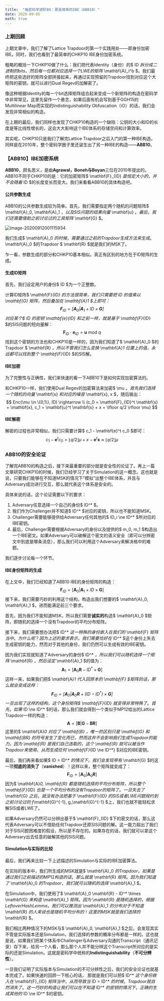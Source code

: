 ```yaml
---
title:  "格密码学进阶04：更高效率的IBE（ABB10）"
date: 2020-09-05
math: true
---
```

### 上期回顾

上期文章中，我们了解了Lattice Trapdoor的第一个实践用处——即身份加密IBE。同时，我们也看到了最简单的CHKP10 IBE身份加密系统。

粗略的概括一下CHKP10做了什么：我们把代表Identity（身份）的$ ID $拆分成二进制的bits，然后每一位都对应选择一个LWE的矩阵$ \mathbf{A}_i^b $。我们最终把这些选好的矩阵全部拼接起来，再通过实现预留的Trapdoor找到对应这个大矩阵的密钥，就可以进行Dual Regev的加解密了。

像这种根据Identity的每一个bit选择矩阵组合起来变成一个新矩阵的构造在密码学中非常常见，这里先留作一个悬念，如果后面有机会写到基于GGH15的Multilinear Map而实现的Indistinguishability Obfuscation（iO）的话，我们会发现非常相似的构造。

在上期的最后，我们同样也发现了CHKP10构造的一个缺陷：公钥的大小和ID的长度是等比线性增长的，这会大大影响这个IBE体系的存储空间和计算效率。

其实呢，CHKP10只是我们了解完Lattice Trapdoor之后入门的第一种IBE构造。同样是在2010年，整个密码学圈子里还诞生出了另一种IBE的构造——**ABB10**。



### 【ABB10】IBE加密系统

**ABB10**，顾名思义，是由**Agrawal，Boneh与Boyan**三位在2010年提出的。ABB10不同于CHKP10的是：它的加密矩阵$ \mathbf{F}_{ID} $是恒定大小的，并不会随着$ ID $的长度变长而变大。我们来看看ABB10的具体构造吧。

#### 公共参数生成

ABB10的公共参数生成较为简单。首先，我们需要指定两个随机的问题矩阵$ \mathbf{A}_0, \mathbf{A}_1 $，以及SIS问题的结果向量$ \mathbf{u} $。最后，我们还需要借助之前讨论过的工具矩阵$ \mathbf{G} $。

![image-20200912001115934](/assets/images/lattice/image-20200912001115934.png)

我们生成$ \mathbf{A}_0 $的时候，需要通过之前的Trapdoor生成方法来生成。$ \mathbf{A}_0 $的Trapdoor $ \mathbf{R} $就是我们的MSK了。

乍一看，参数生成的部分和CHKP10基本相似。真正有区别的地方在于ID矩阵的生成。

#### 生成ID矩阵

首先，我们设定用户的身份$ ID $为一个正整数。

计算ID矩阵$ \mathbf{F}_{ID} $的方法很简单，我们只需要把$ ID $的值乘以$ \mathbf{G} $矩阵，然后叠加在$ \mathbf{A}_1 $上即可：
$$
\mathbf{F}_{ID} = [\mathbf{A}_0 \vert \mathbf{A}_1 + ID \times \mathbf{G}]
$$
对应某个$ ID $的密钥$ \mathbf{e}_{ID} $和之前一样，就是基于$ \mathbf{F}_{ID} $的SIS问题的短向量解：
$$
\mathbf{F}_{ID} \cdot \mathbf{e}_{ID} = \mathbf{u} \text{ mod }q
$$
找到这个密钥的方法也和CHKP10是一样的，因为我们知道了$ \mathbf{A}_0 $的Trapdoor $ \mathbf{R} $，所以不管我们怎么变换$ \mathbf{A}_1 $位置上的值，永远都可以找到整个$ \mathbf{F}_{ID} $的SIS解。

#### IBE加密

为了完整性与正确性，我们来快速的看一下ABB10下是如何实现加密算法的。

和CHKP10一样，我们使用Dual Regev的加密算法来加密$ \mu $。首先我们选择一个随机的向量$ \mathbf{s} $和对应的噪音$ \mathbf{x}, x $，随后输出：
$$
Enc(\mu \in \{0,1\}, ID) \rightarrow \\
(c_0 = \mathbf{F}_{ID}^t \mathbf{s} + \mathbf{x}, c_1 = \mathbf{u}^t \mathbf{s} + x + \lfloor q/2 \rfloor \mu)
$$

#### IBE解密

解密的过程也非常相似，我们只需要计算$ c_1 - \mathbf{e}^t c_0 $即可：
$$
c_1 - \mathbf{e}^t c_0 = \lfloor q/2 \rfloor \mu + x - \mathbf{e}^t \mathbf{x} \approx \lfloor q/2 \rfloor \mu
$$


### ABB10的安全论证

了解完ABB10的构造之后，接下来最重要的部分就是安全性的论证了。再上一篇文章研究CHKP10的时候，我们已经学习了关于Simulation的这一概念。这也就是说，只要我们能够在不知道MSK的情况下“模拟”出整个IBE体系，并且与Adversary成功进行交互，那么就代表这个体系是安全的。

具体来说的话，这个论证需要以下的要求：

1. Adversary任意选择一个自己的身份$ ID^* $。
2. 我们作为Challenger并不知道$ ID^* $对应的密钥，所以也不能知道MSK。
3. Challenger需要能够提供给Adversary任何其他的$ ID_i \ne ID^* $所对应的IBE密钥。
4. 最后，Challenger需要根据Adversary的身份以及提供的$ m_0, m_1 $构造出一个IBE密文。如果Adversary可以破解这个密文的语义安全（即可以分辨密文中到底是哪条消息），那么我们可以利用这个Adversary来解决格中的难题。

我们逐步讨论每一个环节。

#### IBE身份矩阵的生成

在上文中，我们已经知道了ABB10 IBE的身份矩阵的构造：
$$
\mathbf{F}_{ID} = [\mathbf{A}_0 \vert \mathbf{A}_1 + ID \times \mathbf{G}]
$$
接下来，我们需要巧妙的利用这个结构，构造出我们想要的$ \mathbf{A}_0, \mathbf{A}_1 $，进而能满足前三个要求。

首先，因为我们不能知道MSK，所以我们需要**诚实的**构造$ \mathbf{A}_0 $矩阵，即随机的选择一个没有Trapdoor的平均分布矩阵。

接下来，我们需要想办法把$ ID^* $这一特殊的身份嵌入在我们的$ \mathbf{F} $矩阵当中。为什么呢？因为上述的要求表示，我们需要恰好在$ ID^* $这个身份上失去生成密钥的能力，然而对于其他的身份，我们仍然可以生成有效的IBE密钥。

因为我们实现就知道了Adversary的身份$ ID^* $，所以我们可以随机选择一个矩阵$ \mathbf{R} $，然后设定$ \mathbf{A}_1 $的值为：
$$
\mathbf{A}_1 = [\mathbf{A}_0 \mathbf{R} - ID^* \times \mathbf{G}]
$$
这样一来，如果我们把$ \mathbf{A}_1 $代入回原本的$ \mathbf{F} $矩阵的话，那么就会变成这样：
$$
\mathbf{F}_{ID} = [\mathbf{A}_0 \vert \mathbf{A}_0 \mathbf{R} + (ID - ID^*) \times \mathbf{G}]
$$
一旦出现了这样的结构，这个身份矩阵$ \mathbf{F}_{ID} $就变得非常特殊了。首先，如果$ ID \ne ID^* $的话，那么我们就会得到一个类似于MP12给出的Lattice Trapdoor一样的构造：
$$
\mathbf{A} = [\mathbf{B} \vert \mathbf{G} - \mathbf{BR}]
$$
这里的$ \mathbf{A}_0 $对应了$ \mathbf{B} $，唯一的区别只是$ \mathbf{G} $和$ \mathbf{BR} $的符号发生了变化而已，然而这并不会影响我们生成Trapdoor的能力。因为$ \mathbf{R} $是我们自己选取的，这个$ \mathbf{R} $就可以被当作Trapdoor来使用，从而生成任何$ \mathbf{F}_{ID \ne ID^*} $对应的IBE密钥。

最后，我们再来看如果$ ID = ID^* $的情况下，我们会发现带有$ \mathbf{G} $的这一项**彻底的消失了**（**vanished**）！这样以来，整个矩阵就变成了：
$$
\mathbf{F}_{ID} = [\mathbf{A}_0 \vert \mathbf{A}_0 \mathbf{R}]
$$
因为$ \mathbf{A}_0, \mathbf{R} $都是随机选择的平均分布矩阵，所以整个$ \mathbf{F}_{ID} $也是一个平均分布的没有Trapdoor的矩阵了。一旦失去了$ \mathbf{G} $之后，就没有办法把基于$ \mathbf{F}_{ID} $的SIS或者LWE问题规约到之前讨论过的$ f_\mathbf{G}^{-1}, g_\mathbf{G}^{-1} $上，我们也就不能轻松求解SIS或者LWE了。

如果Adversary仍然可以分辨出基于$ \mathbf{F}_{ID} $下的密文的话，那么这代表Adversary可以不借助任何Trapdoor还原SIS问题的解。这一能力超出了我们对于SIS问题困难度的假设，所以是不存在的。如果存在的话，我们就可以拿这个Adversary出去任意的破解其他的SIS问题。

#### Simulation与实际的比较

最后，我们再来比较一下上述描述的Simulation与实际的IBE加密算法。

在实际的版本中，我们所生成的MSK就是$ \mathbf{A}_0 $的Trapdoor，如果是通过我们之前描述的MP12构造的话，那么就是$ \mathbf{R} $矩阵。因为我们知道了$ \mathbf{A}_0 $的Trapdoor，我们就可以随机的选择$ \mathbf{A}_1 $。

在Simulation中，我们使用了$ \mathbf{A}_0 \mathbf{R} - ID^* \times \mathbf{G} $来构造$ \mathbf{A}_1 $矩阵。因为$ \mathbf{R} $是随机选择的，根据Leftover Hash Lemma，我们可以推测出$ \mathbf{A}_1 $的分布对于不知道$ \mathbf{R} $的人来说也是随机平均分布的！这里的MSK就是我们选择的$ \mathbf{R} $。

我们相比两种情况下的MSK与$ \mathbf{A}_0, \mathbf{A}_1 $之后，会发现其实不管是实际版本还是Simulation，我们选择的参数的概率分布都是一样的。这也就是说，如果我们把某个体系中Challenger与Adversary沟通的Transcript（通讯记录）存下来，给另一个人看，那么那个人并不能分辨这个Transcript所对应的是实际的还是Simulation。这就是密码学中统称的**Indistinguishability**（**不可分辨性**）。

一旦我们证明了实际版本与Simulation的不可分辨性之后，我们的安全论证也就基本完成了。如果快速的回顾一下核心的话， 那就是我们可以把$ ID^* $这个身份嵌入在$ \mathbf{F}_{ID} $矩阵当中，从而导致当$ ID = ID^* $的时候，Trapdoor就自然消失了。这一巧妙的构造让我们可以在不知道$ ID^* $的密钥的情况下，正确的生成其他的$ ID \ne ID^* $的密钥。


